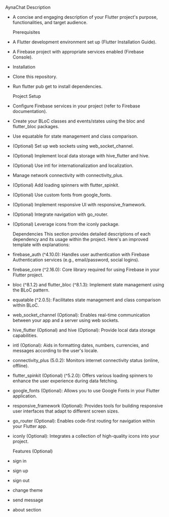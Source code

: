 AynaChat
    Description
* A concise and engaging description of your Flutter project's purpose, functionalities, and target audience.

  Prerequisites
* A Flutter development environment set up (Flutter Installation Guide).
* A Firebase project with appropriate services enabled (Firebase Console).
* Installation
* Clone this repository.
* Run flutter pub get to install dependencies.

  Project Setup
* Configure Firebase services in your project (refer to Firebase documentation).
* Create your BLoC classes and events/states using the bloc and flutter_bloc packages.
* Use equatable for state management and class comparison.
* (Optional) Set up web sockets using web_socket_channel.
* (Optional) Implement local data storage with hive_flutter and hive.
* (Optional) Use intl for internationalization and localization.
* Manage network connectivity with connectivity_plus.
* (Optional) Add loading spinners with flutter_spinkit.
* (Optional) Use custom fonts from google_fonts.
* (Optional) Implement responsive UI with responsive_framework.
* (Optional) Integrate navigation with go_router.
* (Optional) Leverage icons from the iconly package.

    Dependencies
  This section provides detailed descriptions of each dependency and its usage within the project. Here's an improved template with explanations:

* firebase_auth (^4.10.0): Handles user authentication with Firebase Authentication services (e.g., email/password, social logins).
* firebase_core (^2.16.0): Core library required for using Firebase in your Flutter project.
* bloc (^8.1.2) and flutter_bloc (^8.1.3): Implement state management using the BLoC pattern.
* equatable (^2.0.5): Facilitates state management and class comparison within BLoC.
* web_socket_channel (Optional): Enables real-time communication between your app and a server using web sockets.
* hive_flutter (Optional) and hive (Optional): Provide local data storage capabilities.
* intl (Optional): Aids in formatting dates, numbers, currencies, and messages according to the user's locale.
* connectivity_plus (5.0.2): Monitors internet connectivity status (online, offline).
* flutter_spinkit (Optional) (^5.2.0): Offers various loading spinners to enhance the user experience during data fetching.
* google_fonts (Optional): Allows you to use Google Fonts in your Flutter application.
* responsive_framework (Optional): Provides tools for building responsive user interfaces that adapt to different screen sizes.
* go_router (Optional): Enables code-first routing for navigation within your Flutter app.
* iconly (Optional): Integrates a collection of high-quality icons into your project.
  
  Features (Optional)
* sign in
* sign up
* sign out
* change theme
* send message
* about section